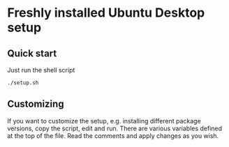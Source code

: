 # Freshly installed Ubuntu Desktop setup

## Quick start 

Just run the shell script

    ./setup.sh
    
## Customizing

If you want to customize the setup, e.g. installing different package versions, copy the script, edit and run. There are various variables defined at the top of the file. Read the comments and apply changes as you wish.


 
